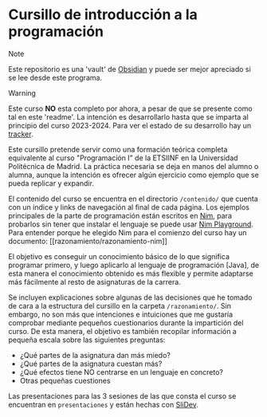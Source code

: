# Cursillo de introducción a la programación

> [!NOTE]
> Este repositorio es una 'vault' de [Obsidian](https://obsidian.md/) y puede ser mejor apreciado si se lee desde este programa.

> [!WARNING]
> Este curso **NO** esta completo por ahora, a pesar de que se presente como tal en este 'readme'. La intención es desarrollarlo hasta que se imparta al principio del curso 2023-2024. Para ver el estado de su desarrollo hay un [tracker](/organizacion/tracker.md).

Este cursillo pretende servir como una formación teórica completa equivalente al curso "Programación I" de la ETSIINF en la Universidad Politécnica de Madrid. La práctica necesaria se deja en manos del alumno o alumna, aunque la intención es ofrecer algún ejercicio como ejemplo que se pueda replicar y expandir.

El contenido del curso se encuentra en el directorio `/contenido/` que cuenta con un índice y links de navegación al final de cada página. Los ejemplos principales de la parte de programación están escritos en [Nim](https://nim-lang.org/), para probarlos sin tener que instalar el lenguaje se puede usar [Nim Playground](https://play.nim-lang.org/). Para entender porque he elegido Nim para el comienzo del curso hay un documento: [[razonamiento/razonamiento-nim]]

El objetivo es conseguir un conocimiento básico de lo que significa programar primero, y luego aplicarlo al lenguaje de programación [Java], de esta manera el conocimiento obtenido es más flexible y permite adaptarse más fácilmente al resto de asignaturas de la carrera.

Se incluyen explicaciones sobre algunas de las decisiones que he tomado de cara a la estructura del cursillo en la carpeta `/razonamiento/`. Sin embargo, no son más que intenciones e intuiciones que me gustaría comprobar mediante pequeños cuestionarios durante la impartición del curso. De esta manera, el objetivo es también recopilar información a pequeña escala sobre las siguientes preguntas:

- ¿Qué partes de la asignatura dan más miedo?
- ¿Qué partes de la asignatura cuestan más?
- ¿Qué efectos tiene NO centrarse en un lenguaje en concreto?
- Otras pequeñas cuestiones

Las presentaciones para las 3 sesiones de las que consta el curso se encuentran en `presentaciones` y están hechas con [SliDev](https://sli.dev/).